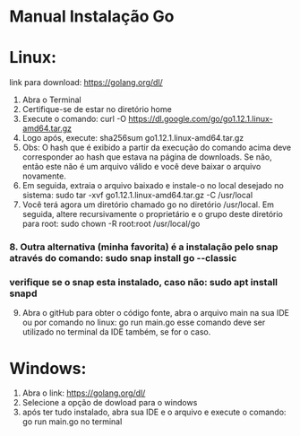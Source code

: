 # Manual Instalação Go
# Linux:
link para download: https://golang.org/dl/
1. Abra o Terminal
2. Certifique-se de estar no diretório home
3. Execute o comando: curl -O https://dl.google.com/go/go1.12.1.linux-amd64.tar.gz
4. Logo após, execute: sha256sum go1.12.1.linux-amd64.tar.gz
5. Obs: O hash que é exibido a partir da execução do comando acima deve corresponder ao hash que estava
na página de downloads. Se não, então este não é um arquivo válido e você deve baixar o arquivo novamente.
6. Em seguida, extraia o arquivo baixado e instale-o no local desejado no sistema: sudo tar -xvf go1.12.1.linux-amd64.tar.gz -C /usr/local
7. Você terá agora um diretório chamado go no diretório /usr/local. Em seguida, 
altere recursivamente o proprietário e o grupo deste diretório para root: sudo chown -R root:root /usr/local/go

### 8. Outra alternativa (minha favorita) é a instalação pelo snap através do comando: sudo snap install go --classic
### verifique se o snap esta instalado, caso não: sudo apt install snapd 

9. Abra o gitHub para obter o código fonte, abra o arquivo main na sua IDE ou por comando no linux: go run main.go
esse comando deve ser utilizado no terminal da IDE também, se for o caso.

# Windows:
1. Abra o link: https://golang.org/dl/
3. Selecione a opção de dowload para o windows
4. após ter tudo instalado, abra sua IDE  e o arquivo e execute o comando: go run main.go no terminal

